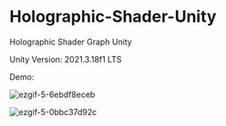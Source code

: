 # Holographic-Shader-Unity
Holographic Shader Graph Unity

Unity Version: 2021.3.18f1 LTS

Demo:

![ezgif-5-6ebdf8eceb](https://user-images.githubusercontent.com/35685865/221591025-5e653d70-2f16-4360-89e3-8b6d944c2c0c.gif)



![ezgif-5-0bbc37d92c](https://user-images.githubusercontent.com/35685865/221581602-614a9572-61d7-4fc8-b74e-23050964dc3c.gif)


